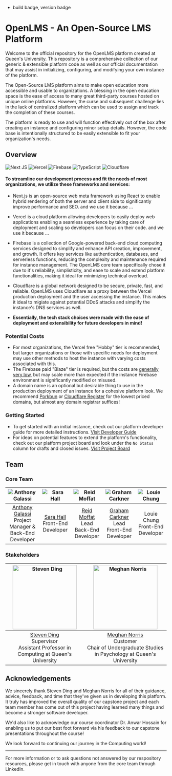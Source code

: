 - build badge, version badge
# OpenLMS - An Open-Source LMS Platform

Welcome to the official repository for the OpenLMS platform created at Queen's University. This repository is a comprehensive collection of our generic & extensible platform code as well as our official documentation that may assist in initializing, configuring, and modifying your own instance of the platform.

The Open-Source LMS platform aims to make open education more accessible and usable to organizations. A blessing in the open education space is the ease of access to many great third-party courses hosted on unique online platforms. However, the curse and subsequent challenge lies in the lack of centralized platform which can be used to assign and track the completion of these courses.

The platform is ready to use and will function effectively out of the box after creating an instance and configuring minor setup details. However, the code base is intentionally structured to be easily extensible to fit your organization's needs. 

## Overview
![Next JS](https://img.shields.io/badge/Next-black?style=for-the-badge&logo=next.js&logoColor=white)
![Vercel](https://img.shields.io/badge/vercel-%23000000.svg?style=for-the-badge&logo=vercel&logoColor=white)
![Firebase](https://img.shields.io/badge/firebase-a08021?style=for-the-badge&logo=firebase&logoColor=ffcd34)
![TypeScript](https://img.shields.io/badge/typescript-%23007ACC.svg?style=for-the-badge&logo=typescript&logoColor=white)
![Cloudflare](https://img.shields.io/badge/Cloudflare-F38020?style=for-the-badge&logo=Cloudflare&logoColor=white)

#### To streamline our development process and fit the needs of most organizations, we utilize these frameworks and services:

- Next.js is an open-source web meta framework using React to enable hybrid rendering of both the server and client side to significantly improve performance and SEO. and we use it because ...

- Vercel is a cloud platform allowing developers to easily deploy web applications enabling a seamless experience by taking care of deployment and scaling so developers can focus on their code. and we use it because ...

- Firebase is a collection of Google-powered back-end cloud computing services designed to simplify and enhance API creation, improvement, and growth. It offers key services like authentication, databases, and serverless functions, reducing the complexity and maintenance required for instance management. The OpenLMS core team specifically chose it due to it's reliability, simplisticity, and ease to scale and extend platform functionalities, making it ideal for minimizing technical overlead.

- Cloudflare is a global network designed to be secure, private, fast, and reliable. OpenLMS uses Cloudflare as a proxy between the Vercel production deployment and the user accessing the instance. This makes it ideal to migiate against potential DDoS attacks and simplify the instance's DNS services as well.

- **Essentially, the tech stack choices were made with the ease of deployment and extensibility for future developers in mind!**

### Potential Costs

- For most organizations, the Vercel free "Hobby" tier is recommended, but larger organizations or those with specific needs for deployment may use other methods to host the instance with varying costs associated with this.
- The Firebase paid "Blaze" tier is required, but the costs are [generally very low](https://firebase.google.com/pricing), but may scale more than expected if the instance Firebase environment is significantly modified or misused.
- A domain name is an optional but desirable thing to use in the production deployment of an instance for a cohesive platform look. We recommend [Porkbun](https://porkbun.com) or [Cloudflare Register](https://www.cloudflare.com/products/registrar/) for the lowest priced domains, but almost any domain registrar suffices!

### Getting Started

- To get started with an initial instance, check out our platform developer guide for more detailed instructions. [Visit Developer Guide](https://github.com/oompas/open-lms/blob/main/public/Administrator%20Guide.pdf)
- For ideas on potential features to extend the platform's functionality, check out our platform project board and look under the `No Status` column for drafts and closed issues. [Visit Project Board](https://github.com/users/oompas/projects/5)

## Team

### Core Team
| ![Anthony Galassi](https://drive.google.com/uc?export=download&id=1CKWzh3dyAVugYd8g6BBqkkzvGUCVLpqH) | ![Sara Hall](https://drive.google.com/uc?export=download&id=1THsEJCBtPCJl7L3iLRlJKI_KRad1RkW5) | ![Reid Moffat](https://drive.google.com/uc?export=download&id=1onmw4S-C-H1L18v5cRWrneMN6kzKJBFX) | ![Graham Carkner](https://drive.google.com/uc?export=download&id=1j8CEFAl7r4EMzm1IUTODXt64iOFMRx7b) | ![Louie Chung](https://drive.google.com/uc?export=download&id=1ys_YnMh3-PGRhqT3ItlPQtTySZYzu4C3) |
|:-----------------------------:|:-----------------------:|:-------------------------:|:----------------------------:|:-------------------------:|
| [Anthony Galassi](https://www.linkedin.com/in/anthonygalassi/) <br> Project Manager & Back-End Developer | [Sara Hall](https://www.linkedin.com/in/sara-hall-canada/) <br> Front-End Developer | [Reid Moffat](https://www.linkedin.com/in/reid-moffat/) <br> Lead Back-End Developer | [Graham Carkner](https://www.linkedin.com/in/gcarkner/) <br> Lead Front-End Developer | Louie Chung <br> Front-End Developer |

### Stakeholders
| <img src="https://drive.google.com/uc?export=download&id=1SWz4yMJFJFJKUtBn_a0_WGdA0e4N_vqw" width="200" alt="Steven Ding"/> | <img src="https://drive.google.com/uc?export=download&id=1YlQIOLovDFcG7FGfI9ppW3jHB4r2ZA_k" width="200" alt="Meghan Norris"/> |
|:-----------------------------:|:-----------------------:|
| [Steven Ding](https://www.linkedin.com/in/stevenhding/) <br> Supervisor <br> Assistant Professor in Computing at Queen's University  | [Meghan Norris](https://www.linkedin.com/in/meghan-e-norris-0098b729/) <br> Customer <br> Chair of Undergraduate Studies in Psychology at Queen's University |

## Acknowledgements

We sincerely thank Steven Ding and Meghan Norris for all of their guidance, advice, feedback, and time that they've given us in developing this platform. It truly has improved the overall quality of our capstone project and each team member has come out of this project having learned many things and become a stronger software developer.

We'd also like to acknowledge our course coordinator Dr. Anwar Hossain for enabling us to put our best foot forward via his feedback to our capstone presentations throughout the course!

We look forward to continuing our journey in the Computing world!

---

For more information or to ask questions not answered by our respository resources, please get in touch with anyone from the core team through LinkedIn.
